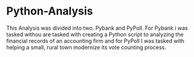 # Python-Analysis
This Analysis was divided into two. Pybank and PyPoll. For Pybank i was tasked withou are tasked with creating a Python script to analyzing the financial records of an accounting firm and for PyPoll I was tasked with helping a small, rural town modernize its vote counting process.
